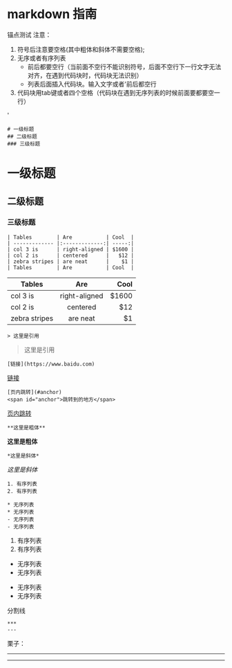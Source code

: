 # markdown 指南
<span id="anchor">锚点测试</span>
注意：

1. 符号后注意要空格(其中粗体和斜体不需要空格);
2. 无序或者有序列表
    - 前后都要空行（当前面不空行不能识别符号，后面不空行下一行文字无法对齐，在遇到代码块时，代码块无法识别）
    - 列表后面插入代码块。输入文字或者'前后都空行
3. 代码块用tab键或者四个空格（代码块在遇到无序列表的时候前面要都要空一行）

'

    # 一级标题
    ## 二级标题
    ### 三级标题
# 一级标题
## 二级标题
### 三级标题

    | Tables        | Are           | Cool  |
    | ------------- |:-------------:| -----:|
    | col 3 is      | right-aligned | $1600 |
    | col 2 is      | centered      |   $12 |
    | zebra stripes | are neat      |    $1 |
    | Tables        | Are           | Cool  |
| Tables        | Are           | Cool  |
| ------------- |:-------------:| -----:|
| col 3 is      | right-aligned | $1600 |
| col 2 is      | centered      |   $12 |
| zebra stripes | are neat      |    $1 |

    > 这里是引用
>这里是引用

    [链接](https://www.baidu.com)
[链接](https://www.baidu.com)

    [页内跳转](#anchor)
    <span id="anchor">跳转到的地方</span>
[页内跳转](#anchor)

    **这里是粗体**
**这里是粗体**

    *这里是斜体*
*这里是斜体*

    1. 有序列表
    2. 有序列表

    * 无序列表
    * 无序列表
    - 无序列表
    - 无序列表
1. 有序列表
2. 有序列表

* 无序列表
* 无序列表
- 无序列表
- 无序列表

分割线

    ***
    ---
栗子：
***
---









